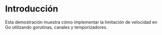 # Introducción

Esta demostración muestra cómo implementar la limitación de velocidad en Go utilizando gorutinas, canales y temporizadores.

